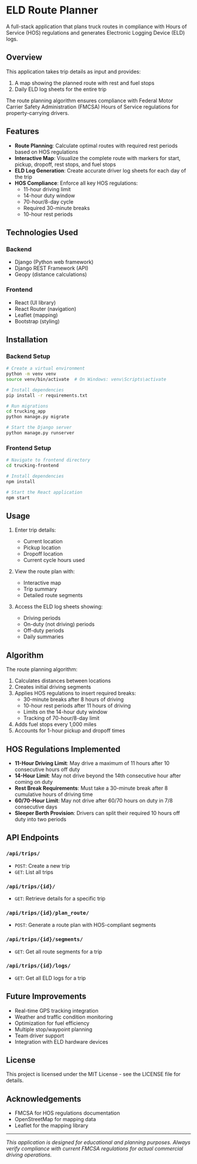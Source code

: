 # ELD Route Planner

A full-stack application that plans truck routes in compliance with Hours of Service (HOS) regulations and generates Electronic Logging Device (ELD) logs.

## Overview

This application takes trip details as input and provides:
1. A map showing the planned route with rest and fuel stops
2. Daily ELD log sheets for the entire trip

The route planning algorithm ensures compliance with Federal Motor Carrier Safety Administration (FMCSA) Hours of Service regulations for property-carrying drivers.

## Features

- **Route Planning**: Calculate optimal routes with required rest periods based on HOS regulations
- **Interactive Map**: Visualize the complete route with markers for start, pickup, dropoff, rest stops, and fuel stops
- **ELD Log Generation**: Create accurate driver log sheets for each day of the trip
- **HOS Compliance**: Enforce all key HOS regulations:
  - 11-hour driving limit
  - 14-hour duty window
  - 70-hour/8-day cycle
  - Required 30-minute breaks
  - 10-hour rest periods

## Technologies Used

### Backend
- Django (Python web framework)
- Django REST Framework (API)
- Geopy (distance calculations)

### Frontend
- React (UI library)
- React Router (navigation)
- Leaflet (mapping)
- Bootstrap (styling)

## Installation

### Backend Setup
```bash
# Create a virtual environment
python -m venv venv
source venv/bin/activate  # On Windows: venv\Scripts\activate

# Install dependencies
pip install -r requirements.txt

# Run migrations
cd trucking_app
python manage.py migrate

# Start the Django server
python manage.py runserver
```

### Frontend Setup
```bash
# Navigate to frontend directory
cd trucking-frontend

# Install dependencies
npm install

# Start the React application
npm start
```

## Usage

1. Enter trip details:
   - Current location
   - Pickup location
   - Dropoff location
   - Current cycle hours used

2. View the route plan with:
   - Interactive map
   - Trip summary
   - Detailed route segments

3. Access the ELD log sheets showing:
   - Driving periods
   - On-duty (not driving) periods
   - Off-duty periods
   - Daily summaries

## Algorithm

The route planning algorithm:
1. Calculates distances between locations
2. Creates initial driving segments
3. Applies HOS regulations to insert required breaks:
   - 30-minute breaks after 8 hours of driving
   - 10-hour rest periods after 11 hours of driving
   - Limits on the 14-hour duty window
   - Tracking of 70-hour/8-day limit
4. Adds fuel stops every 1,000 miles
5. Accounts for 1-hour pickup and dropoff times

## HOS Regulations Implemented

- **11-Hour Driving Limit**: May drive a maximum of 11 hours after 10 consecutive hours off duty
- **14-Hour Limit**: May not drive beyond the 14th consecutive hour after coming on duty
- **Rest Break Requirements**: Must take a 30-minute break after 8 cumulative hours of driving time
- **60/70-Hour Limit**: May not drive after 60/70 hours on duty in 7/8 consecutive days
- **Sleeper Berth Provision**: Drivers can split their required 10 hours off duty into two periods

## API Endpoints

### `/api/trips/`
- `POST`: Create a new trip
- `GET`: List all trips

### `/api/trips/{id}/`
- `GET`: Retrieve details for a specific trip

### `/api/trips/{id}/plan_route/`
- `POST`: Generate a route plan with HOS-compliant segments

### `/api/trips/{id}/segments/`
- `GET`: Get all route segments for a trip

### `/api/trips/{id}/logs/`
- `GET`: Get all ELD logs for a trip

## Future Improvements

- Real-time GPS tracking integration
- Weather and traffic condition monitoring
- Optimization for fuel efficiency
- Multiple stop/waypoint planning
- Team driver support
- Integration with ELD hardware devices

## License

This project is licensed under the MIT License - see the LICENSE file for details.

## Acknowledgements

- FMCSA for HOS regulations documentation
- OpenStreetMap for mapping data
- Leaflet for the mapping library

---

*This application is designed for educational and planning purposes. Always verify compliance with current FMCSA regulations for actual commercial driving operations.*